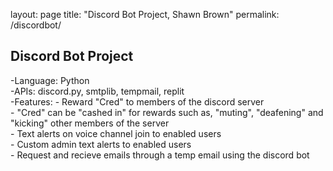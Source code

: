layout: page
title: "Discord Bot Project, Shawn Brown"
permalink: /discordbot/

<section id="About">
  <h1>Discord Bot Project </h1>
  -Language: Python
  <br>
  -APIs: discord.py, smtplib, tempmail, replit
  <br>
  -Features:
    - Reward "Cred" to members of the discord server
    <br>
    - "Cred" can be "cashed in" for rewards such as, "muting", "deafening" and "kicking" other members of the server
    <br>
    - Text alerts on voice channel join to enabled users
    <br>
    - Custom admin text alerts to enabled users
    <br>
    - Request and recieve emails through a temp email using the discord bot
    <br>
  </section>


